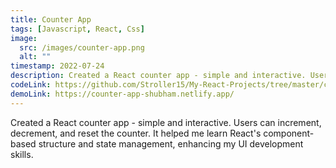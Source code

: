 ```yaml
---
title: Counter App
tags: [Javascript, React, Css]
image:
  src: /images/counter-app.png
  alt: ""
timestamp: 2022-07-24
description: Created a React counter app - simple and interactive. Users can increment, decrement, and reset the counter. It helped me learn React's component-based structure and state management, enhancing my UI development skills.
codeLink: https://github.com/Stroller15/My-React-Projects/tree/master/counterApp
demoLink: https://counter-app-shubham.netlify.app/
---
```


Created a React counter app - simple and interactive. Users can increment, decrement, and reset the counter. It helped me learn React's component-based structure and state management, enhancing my UI development skills.
